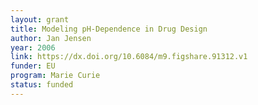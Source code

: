 ```yaml
---
layout: grant
title: Modeling pH-Dependence in Drug Design
author: Jan Jensen
year: 2006
link: https://dx.doi.org/10.6084/m9.figshare.91312.v1
funder: EU
program: Marie Curie
status: funded
---
```

